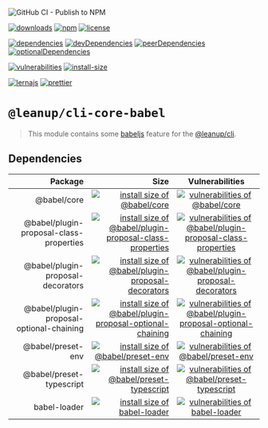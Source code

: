 ![GitHub CI - Publish to NPM](https://github.com/leanupjs/leanup/workflows/GitHub%20CI%20-%20Publish%20to%20NPM/badge.svg)

[![downloads][downloads]][downloads-url]
[![npm][npm]][npm-url]
[![license][license]][license-url]

[![dependencies][dependencies]][dependencies-url]
[![devDependencies][devdependencies]][devdependencies-url]
[![peerDependencies][peerdependencies]][peerdependencies-url]
[![optionalDependencies][optionaldependencies]][optionaldependencies-url]

[![vulnerabilities][vulnerabilities]][vulnerabilities-url]
[![install-size][install-size]][install-size-url]

[![lernajs][lernajs]][lernajs-url]
[![prettier][prettier]][prettier-url]

[npm]: https://img.shields.io/npm/v/@leanup/cli-core-babel
[npm-url]: https://www.npmjs.com/package/@leanup/cli-core-babel
[dependencies]: https://david-dm.org/leanupjs/leanup/release%2F1.1/status.svg?path=packages/cli/core/e2e
[dependencies-url]: https://david-dm.org/leanupjs/leanup/release%2F1.1?path=packages/cli/core/e2e
[peerdependencies]: https://img.shields.io/david/peer/leanupjs/leanup?path=packages/cli/core/e2e
[peerdependencies-url]: https://david-dm.org/leanupjs/leanup/release%2F1.1?path=packages/cli/core/e2e&type=peer
[optionaldependencies]: https://img.shields.io/david/optional/leanupjs/leanup?path=packages/cli/core/e2e
[optionaldependencies-url]: https://david-dm.org/leanupjs/leanup/release%2F1.1?path=packages/cli/core/e2e&type=optional
[devdependencies]: https://img.shields.io/david/dev/leanupjs/leanup?path=packages/cli/core/e2e
[devdependencies-url]: https://david-dm.org/leanupjs/leanup/release%2F1.1?path=packages/cli/core/e2e&type=dev
[vulnerabilities]: https://snyk.io/test/npm/@leanup/cli-core-babel/badge.svg
[vulnerabilities-url]: https://snyk.io/test/npm/@leanup/cli-core-babel
[downloads]: https://img.shields.io/npm/dt/@leanup/cli-core-babel
[downloads-url]: https://npmcharts.com/compare/@leanup/cli-core-babel?minimal=true
[install-size]: https://packagephobia.now.sh/badge?p=@leanup/cli-core-babel@next
[install-size-url]: https://packagephobia.now.sh/result?p=@leanup/cli-core-babel@next
[license]: https://img.shields.io/npm/l/@leanup/cli
[license-url]: https://github.com/leanupjs/leanup/blob/master/LICENSE
[lernajs]: https://img.shields.io/badge/managed%20with-lerna-blueviolet
[lernajs-url]: https://lerna.js.org
[prettier]: https://img.shields.io/badge/code_style-prettier-ff69b4.svg
[prettier-url]: https://prettier.io

# `@leanup/cli-core-babel`

> This module contains some [babeljs](https://babeljs.io/) feature for the [@leanup/cli](https://www.npmjs.com/package/@leanup/cli).

## Dependencies

|                                  Package |                                                                                                                                                                                                                         Size |                                                                                                 Vulnerabilities                                                                                                  |
| ---------------------------------------: | ---------------------------------------------------------------------------------------------------------------------------------------------------------------------------------------------------------------------------: | :--------------------------------------------------------------------------------------------------------------------------------------------------------------------------------------------------------------: |
|                              @babel/core |                                                                                        [![install size of @babel/core](https://packagephobia.now.sh/badge?p=@babel/core)](https://packagephobia.now.sh/result?p=@babel/core) |                                            [![vulnerabilities of @babel/core](https://snyk.io/test/npm/@babel/core/badge.svg)](https://snyk.io/test/npm/@babel/core)                                             |
|  @babel/plugin-proposal-class-properties |    [![install size of @babel/plugin-proposal-class-properties](https://packagephobia.now.sh/badge?p=@babel/plugin-proposal-class-properties)](https://packagephobia.now.sh/result?p=@babel/plugin-proposal-class-properties) |  [![vulnerabilities of @babel/plugin-proposal-class-properties](https://snyk.io/test/npm/@babel/plugin-proposal-class-properties/badge.svg)](https://snyk.io/test/npm/@babel/plugin-proposal-class-properties)   |
|        @babel/plugin-proposal-decorators |                      [![install size of @babel/plugin-proposal-decorators](https://packagephobia.now.sh/badge?p=@babel/plugin-proposal-decorators)](https://packagephobia.now.sh/result?p=@babel/plugin-proposal-decorators) |           [![vulnerabilities of @babel/plugin-proposal-decorators](https://snyk.io/test/npm/@babel/plugin-proposal-decorators/badge.svg)](https://snyk.io/test/npm/@babel/plugin-proposal-decorators)            |
| @babel/plugin-proposal-optional-chaining | [![install size of @babel/plugin-proposal-optional-chaining](https://packagephobia.now.sh/badge?p=@babel/plugin-proposal-optional-chaining)](https://packagephobia.now.sh/result?p=@babel/plugin-proposal-optional-chaining) | [![vulnerabilities of @babel/plugin-proposal-optional-chaining](https://snyk.io/test/npm/@babel/plugin-proposal-optional-chaining/badge.svg)](https://snyk.io/test/npm/@babel/plugin-proposal-optional-chaining) |
|                        @babel/preset-env |                                                                      [![install size of @babel/preset-env](https://packagephobia.now.sh/badge?p=@babel/preset-env)](https://packagephobia.now.sh/result?p=@babel/preset-env) |                                   [![vulnerabilities of @babel/preset-env](https://snyk.io/test/npm/@babel/preset-env/badge.svg)](https://snyk.io/test/npm/@babel/preset-env)                                    |
|                 @babel/preset-typescript |                                                 [![install size of @babel/preset-typescript](https://packagephobia.now.sh/badge?p=@babel/preset-typescript)](https://packagephobia.now.sh/result?p=@babel/preset-typescript) |                         [![vulnerabilities of @babel/preset-typescript](https://snyk.io/test/npm/@babel/preset-typescript/badge.svg)](https://snyk.io/test/npm/@babel/preset-typescript)                         |
|                             babel-loader |                                                                                     [![install size of babel-loader](https://packagephobia.now.sh/badge?p=babel-loader)](https://packagephobia.now.sh/result?p=babel-loader) |                                           [![vulnerabilities of babel-loader](https://snyk.io/test/npm/babel-loader/badge.svg)](https://snyk.io/test/npm/babel-loader)                                           |
